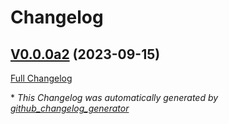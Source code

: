 # Changelog

## [V0.0.0a2](https://github.com/JarbasHiveMind/hivemind-ggwave/tree/V0.0.0a2) (2023-09-15)

[Full Changelog](https://github.com/JarbasHiveMind/hivemind-ggwave/compare/8f4d9e4d03de58e502ae3c94c4def9514a5ec5af...V0.0.0a2)



\* *This Changelog was automatically generated by [github_changelog_generator](https://github.com/github-changelog-generator/github-changelog-generator)*
